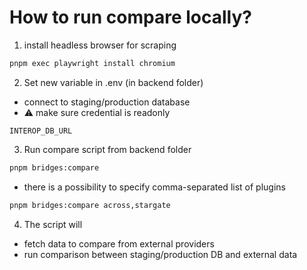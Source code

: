 # How to run compare locally?

1. install headless browser for scraping
```ts
pnpm exec playwright install chromium
```
2. Set new variable in .env (in backend folder)
- connect to staging/production database
- ⚠️ make sure credential is readonly
```
INTEROP_DB_URL
```
3. Run compare script from backend folder
```bash
pnpm bridges:compare
```
- there is a possibility to specify comma-separated list of plugins
```bash
pnpm bridges:compare across,stargate
```
4. The script will
- fetch data to compare from external providers
- run comparison between staging/production DB and external data
